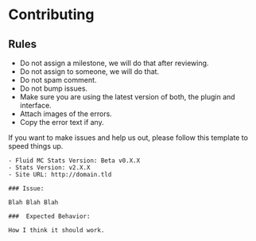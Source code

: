 # Contributing

## Rules

- Do not assign a milestone, we will do that after reviewing.
- Do not assign to someone, we will do that.
- Do not spam comment.
- Do not bump issues.
- Make sure you are using the latest version of both, the plugin and interface.
- Attach images of the errors.
- Copy the error text if any.

If you want to make issues and help us out, please follow this template to speed things up.

    - Fluid MC Stats Version: Beta v0.X.X
    - Stats Version: v2.X.X
    - Site URL: http://domain.tld
    
    ### Issue:
    
    Blah Blah Blah
    
    ###  Expected Behavior:
    
    How I think it should work.
